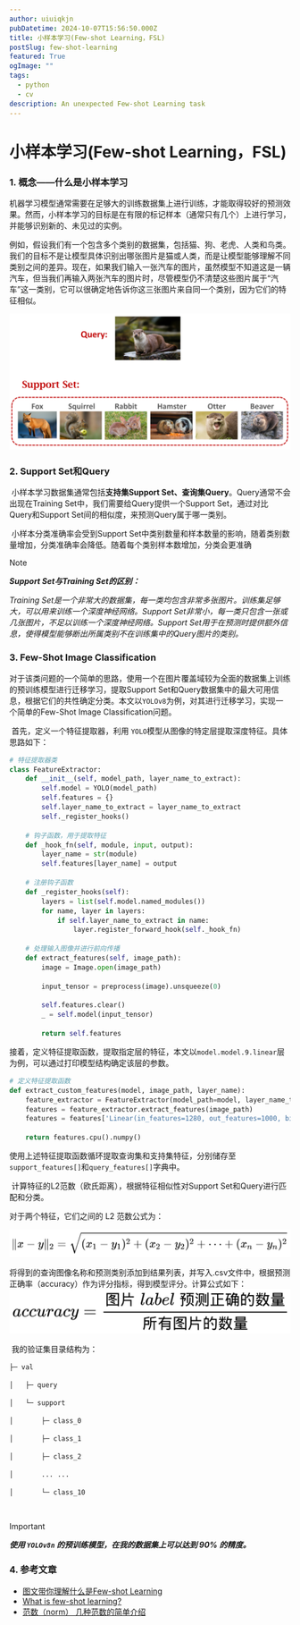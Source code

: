 ```yaml
---
author: uiuiqkjn
pubDatetime: 2024-10-07T15:56:50.000Z
title: 小样本学习(Few-shot Learning，FSL)
postSlug: few-shot-learning
featured: True
ogImage: ""
tags:
  - python
  - cv
description: An unexpected Few-shot Learning task
---
```

# 小样本学习(Few-shot Learning，FSL)
### 1. 概念——什么是小样本学习

​	机器学习模型通常需要在足够大的训练数据集上进行训练，才能取得较好的预测效果。然而，小样本学习的目标是在有限的标记样本（通常只有几个）上进行学习，并能够识别新的、未见过的实例。

​	例如，假设我们有一个包含多个类别的数据集，包括猫、狗、老虎、人类和鸟类。我们的目标不是让模型具体识别出哪张图片是猫或人类，而是让模型能够理解不同类别之间的差异。现在，如果我们输入一张汽车的图片，虽然模型不知道这是一辆汽车，但当我们再输入两张汽车的图片时，尽管模型仍不清楚这些图片属于“汽车”这一类别，它可以很确定地告诉你这三张图片来自同一个类别，因为它们的特征相似。

![](https://github.com/uiuiqkjn/Blog-Pic/raw/main/myblog/Few-shot-Learning/%E5%B0%8F%E6%A0%B7%E6%9C%AC%E5%AD%A6%E4%B9%A0.png)



### 2. Support Set和Query

​	小样本学习数据集通常包括**支持集Support Set、查询集Query**。Query通常不会出现在Training Set中，我们需要给Query提供一个Support Set，通过对比Query和Support Set间的相似度，来预测Query属于哪一类别。

​	小样本分类准确率会受到Support Set中类别数量和样本数量的影响，随着类别数量增加，分类准确率会降低。随着每个类别样本数增加，分类会更准确

> [!NOTE]
>
> ***Support Set与Training Set的区别：***
>
> *Training Set是一个非常大的数据集，每一类均包含非常多张图片。训练集足够大，可以用来训练一个深度神经网络。Support Set非常小，每一类只包含一张或几张图片，不足以训练一个深度神经网络。Support Set用于在预测时提供额外信息，使得模型能够断出所属类别不在训练集中的Query图片的类别。*



### 3. Few-Shot Image Classification

​	对于该类问题的一个简单的思路，使用一个在图片覆盖域较为全面的数据集上训练的预训练模型进行迁移学习，提取Support Set和Query数据集中的最大可用信息，根据它们的共性确定分类。本文以`YOLOv8`为例，对其进行迁移学习，实现一个简单的Few-Shot Image Classification问题。

​	首先，定义一个特征提取器，利用 `YOLO`模型从图像的特定层提取深度特征。具体思路如下：

```python
# 特征提取器类
class FeatureExtractor:
    def __init__(self, model_path, layer_name_to_extract):
        self.model = YOLO(model_path)         
        self.features = {}                    
        self.layer_name_to_extract = layer_name_to_extract
        self._register_hooks()               
    
    # 钩子函数，用于提取特征
    def _hook_fn(self, module, input, output):
        layer_name = str(module)             
        self.features[layer_name] = output    
    
    # 注册钩子函数
    def _register_hooks(self):
        layers = list(self.model.named_modules())   
        for name, layer in layers:
            if self.layer_name_to_extract in name:  
                layer.register_forward_hook(self._hook_fn)   
    
    # 处理输入图像并进行前向传播
    def extract_features(self, image_path):
        image = Image.open(image_path)     

        input_tensor = preprocess(image).unsqueeze(0)   

        self.features.clear()                
        _ = self.model(input_tensor)          
        
        return self.features                  

```

​	接着，定义特征提取函数，提取指定层的特征，本文以`model.model.9.linear`层为例，可以通过打印模型结构确定该层的参数。

```python
# 定义特征提取函数
def extract_custom_features(model, image_path, layer_name):
    feature_extractor = FeatureExtractor(model_path=model, layer_name_to_extract=layer_name)
    features = feature_extractor.extract_features(image_path)
    features = features['Linear(in_features=1280, out_features=1000, bias=True)'] 

    return features.cpu().numpy() 
```

​	使用上述特征提取函数循环提取查询集和支持集特征，分别储存至`support_features[]`和`query_features[]`字典中。

​	计算特征的L2范数（欧氏距离），根据特征相似性对Support Set和Query进行匹配和分类。

对于两个特征，它们之间的 L2 范数公式为：

![](https://github.com/uiuiqkjn/Blog-Pic/raw/main/myblog/Few-shot-Learning/%E5%B0%8F%E6%A0%B7%E6%9C%AC%E5%AD%A6%E4%B9%A0%E5%85%AC%E5%BC%8F%E4%B8%80.png)

​	将得到的查询图像名称和预测类别添加到结果列表，并写入.csv文件中，根据预测正确率（accuracy）作为评分指标，得到模型评分。计算公式如下：
![](https://github.com/uiuiqkjn/Blog-Pic/raw/main/myblog/Few-shot-Learning/%E5%B0%8F%E6%A0%B7%E6%9C%AC%E5%AD%A6%E4%B9%A0%E5%85%AC%E5%BC%8F%E4%BA%8C.png)

​	我的验证集目录结构为：

```
├─ val

│  	├─ query

│  	└─ support

│     	├─ class_0

│  	  	├─ class_1

│  	  	├─ class_2  

│ 		... ...

│  	  	└─ class_10 
```

​	

> [!IMPORTANT]
>
> ***使用 `YOLOv8n` 的预训练模型，在我的数据集上可以达到  90% 的精度。***



### 4. 参考文章

-  [图文带你理解什么是Few-shot Learning](https://blog.csdn.net/qq_40210586/article/details/118544825)
-  [What is few-shot learning?](https://www.ibm.com/topics/few-shot-learning#:~:text=IBM-,What%20is%20few%2Dshot%20learning%3F,suitable%20training%20data%20is%20scarce.)
-  [范数（norm） 几种范数的简单介绍](https://blog.csdn.net/a493823882/article/details/80569888)



